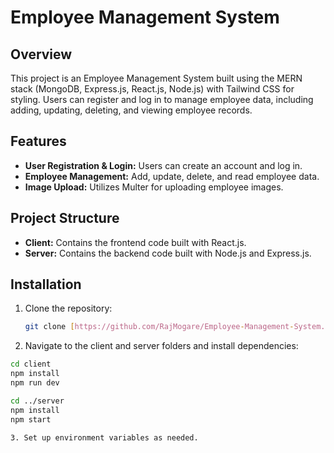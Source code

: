 # Employee Management System

## Overview

This project is an Employee Management System built using the MERN stack (MongoDB, Express.js, React.js, Node.js) with Tailwind CSS for styling. Users can register and log in to manage employee data, including adding, updating, deleting, and viewing employee records.

## Features

- **User Registration & Login:** Users can create an account and log in.
- **Employee Management:** Add, update, delete, and read employee data.
- **Image Upload:** Utilizes Multer for uploading employee images.

## Project Structure

- **Client:** Contains the frontend code built with React.js.
- **Server:** Contains the backend code built with Node.js and Express.js.

## Installation

1. Clone the repository:
   ```bash
   git clone [https://github.com/RajMogare/Employee-Management-System.git]

2. Navigate to the client and server folders and install dependencies:
  ```bash
  cd client
  npm install
  npm run dev

  cd ../server
  npm install
  npm start

3. Set up environment variables as needed.
     

